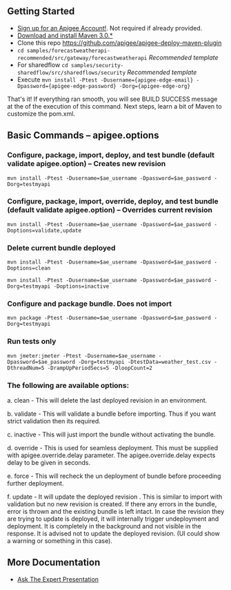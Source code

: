 ## Getting Started
- [Sign up for an Apigee Account!](https://accounts.apigee.com/accounts/sign_up?callback=https://enterprise.apigee.co). Not required if already provided.
- [Download and install Maven 3.0.*](http://maven.apache.org/download.cgi)
- Clone this repo https://github.com/apigee/apigee-deploy-maven-plugin
- ```cd samples/forecastweatherapi-recommended/src/gateway/forecastweatherapi``` *Recommended template*
- For sharedflow ```cd samples/security-sharedflow/src/sharedflows/security``` *Recommended template*
- Execute ```mvn install -Ptest -Dusername={apigee-edge-email} -Dpassword={apigee-edge-password} -Dorg={apigee-edge-org}```

That's it! If everything ran smooth, you will see BUILD SUCCESS message at the of the execution of this command. Next steps, learn a bit of Maven to customize the pom.xml.

## Basic Commands – apigee.options

### Configure, package, import, deploy, and test bundle (default validate apigee.option) – Creates new revision

```mvn install -Ptest -Dusername=$ae_username -Dpassword=$ae_password -Dorg=testmyapi```

### Configure, package, import, override, deploy, and test bundle (default validate apigee.option) – Overrides current revision

```mvn install -Ptest -Dusername=$ae_username -Dpassword=$ae_password -Doptions=validate,update```

### Delete current bundle deployed

```mvn install -Ptest -Dusername=$ae_username -Dpassword=$ae_password -Doptions=clean```

```mvn install -Ptest -Dusername=$ae_username -Dpassword=$ae_password -Dorg=testmyapi -Doptions=inactive```

### Configure and package bundle. Does not import

```mvn package -Ptest -Dusername=$ae_username -Dpassword=$ae_password -Dorg=testmyapi```

### Run tests only

```mvn jmeter:jmeter -Ptest -Dusername=$ae_username -Dpassword=$ae_password -Dorg=testmyapi -DtestData=weather_test.csv -DthreadNum=5 -DrampUpPeriodSecs=5 -DloopCount=2```

### The following are available options:
a. clean - This will delete the last deployed revision in an environment.

b. validate - This will validate a bundle before importing. Thus if you want strict validation then its required.

c. inactive - This will just import the bundle without activating the bundle.

d. override - This is used for seamless deployment. This must be supplied with apigee.override.delay parameter. The apigee.override.delay expects delay to be given in seconds.

e. force - This will recheck the un deployment of bundle before proceeding further deployment.

f. update - It will update the deployed revision .  This is similar to import with validation but no new revision is created. If there any errors in the bundle, error is thrown and the existing bundle is left intact. In case the revision they are trying to update is deployed, it will internally trigger undeployment and deployment. It is completely in the background and not visible in the response. It is advised not to update the deployed revision. (UI could show a warning or something in this case).

## More Documentation
* [Ask The Expert Presentation](https://community.apigee.com/learn/know-ask-expert-and-office-hours)
